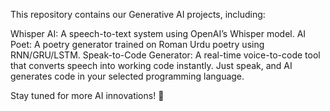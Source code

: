 This repository contains our Generative AI projects, including:

Whisper AI: A speech-to-text system using OpenAI’s Whisper model.
AI Poet: A poetry generator trained on Roman Urdu poetry using RNN/GRU/LSTM.
Speak-to-Code Generator: A real-time voice-to-code tool that converts speech into working code instantly. Just speak, and AI generates code in your selected programming language.


Stay tuned for more AI innovations! 🚀
